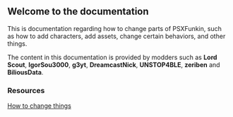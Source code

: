 ## Welcome to the documentation

This is documentation regarding how to change parts of PSXFunkin, such as how to add characters, add assets, change certain behaviors, and other things.

The content in this documentation is provided by modders such as **Lord Scout**, **IgorSou3000**, **g3yt**, **DreamcastNick**, **UNSTOP4BLE**, **zeriben** and **BiliousData**.

### Resources

<a href="RsStart.md" title="How to change things">How to change things</a>
